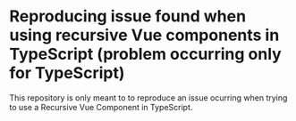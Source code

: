 # Reproducing issue found when using recursive Vue components in TypeScript (problem occurring only for TypeScript)

This repository is only meant to to reproduce an issue ocurring when trying to use a Recursive Vue Component in TypeScript.
